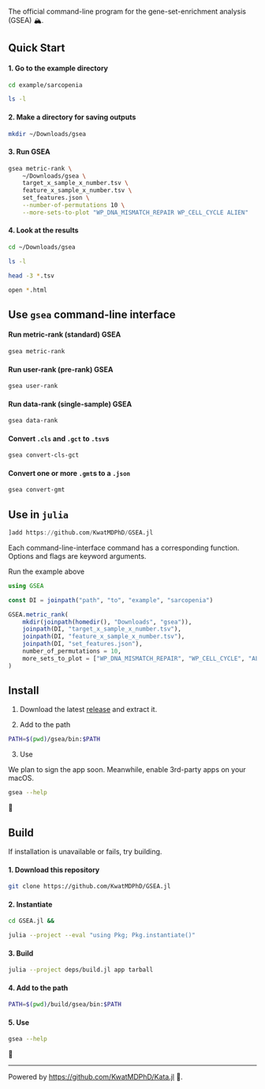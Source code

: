 The official command-line program for the gene-set-enrichment analysis (GSEA) 🏔️.

## Quick Start

#### 1. Go to the example directory

```bash
cd example/sarcopenia

ls -l
```

#### 2. Make a directory for saving outputs

```bash
mkdir ~/Downloads/gsea
```

#### 3. Run GSEA

```bash
gsea metric-rank \
    ~/Downloads/gsea \
    target_x_sample_x_number.tsv \
    feature_x_sample_x_number.tsv \
    set_features.json \
    --number-of-permutations 10 \
    --more-sets-to-plot "WP_DNA_MISMATCH_REPAIR WP_CELL_CYCLE ALIEN"
```

#### 4. Look at the results

```bash
cd ~/Downloads/gsea

ls -l

head -3 *.tsv

open *.html
```

## Use `gsea` command-line interface

#### Run metric-rank (standard) GSEA

```bash
gsea metric-rank
```

#### Run user-rank (pre-rank) GSEA

```bash
gsea user-rank
```

#### Run data-rank (single-sample) GSEA

```bash
gsea data-rank
```

#### Convert `.cls` and `.gct` to `.tsv`s

```bash
gsea convert-cls-gct
```

#### Convert one or more `.gmt`s to a `.json`

```bash
gsea convert-gmt
```

## Use in `julia`

```julia
]add https://github.com/KwatMDPhD/GSEA.jl
```

Each command-line-interface command has a corresponding function. Options and flags are keyword arguments.

Run the example above

```julia
using GSEA

const DI = joinpath("path", "to", "example", "sarcopenia")

GSEA.metric_rank(
    mkdir(joinpath(homedir(), "Downloads", "gsea")),
    joinpath(DI, "target_x_sample_x_number.tsv"),
    joinpath(DI, "feature_x_sample_x_number.tsv"),
    joinpath(DI, "set_features.json"),
    number_of_permutations = 10,
    more_sets_to_plot = ["WP_DNA_MISMATCH_REPAIR", "WP_CELL_CYCLE", "ALIEN"],
)
```

## Install

1. Download the latest [release](https://github.com/KwatMDPhD/GSEA.jl/releases/latest) and extract it.

2. Add to the path

```bash
PATH=$(pwd)/gsea/bin:$PATH
```

3. Use

We plan to sign the app soon. Meanwhile, enable 3rd-party apps on your macOS.

```bash
gsea --help
```

🎉

## Build

If installation is unavailable or fails, try building.

#### 1. Download this repository

```bash
git clone https://github.com/KwatMDPhD/GSEA.jl
```

#### 2. Instantiate

```bash
cd GSEA.jl &&

julia --project --eval "using Pkg; Pkg.instantiate()"
```

#### 3. Build

```bash
julia --project deps/build.jl app tarball
```

#### 4. Add to the path

```bash
PATH=$(pwd)/build/gsea/bin:$PATH
```

#### 5. Use

```bash
gsea --help
```

🎊

---

Powered by https://github.com/KwatMDPhD/Kata.jl 🥋.
